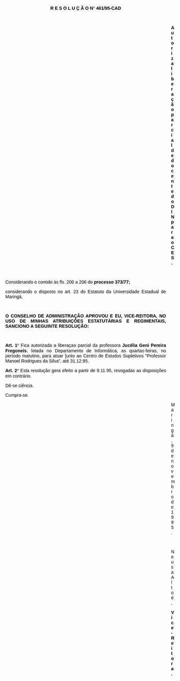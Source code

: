 <BODY TEXT="#000000">

<B><FONT FACE="Arial"><P ALIGN="CENTER">R E S O L U &Ccedil; &Atilde; O N<FONT FACE="Symbol">&#176;</FONT>
 461/95-CAD</P>
<P ALIGN="CENTER"></P>
</B><P ALIGN="JUSTIFY">&nbsp;</P><DIR>
<DIR>
<DIR>
<DIR>
<DIR>
<DIR>
<DIR>
<DIR>
<DIR>
<DIR>
<DIR>
<DIR>
<DIR>

<B><P ALIGN="JUSTIFY">Autoriza libera&ccedil;&atilde;o parcial de docente do DIN para o CES.</P>
</B><P ALIGN="JUSTIFY"></P>
<P ALIGN="JUSTIFY">&nbsp;</P></DIR>
</DIR>
</DIR>
</DIR>
</DIR>
</DIR>
</DIR>
</DIR>
</DIR>
</DIR>
</DIR>
</DIR>
</DIR>

<P ALIGN="JUSTIFY">Considerando o contido &agrave;s fls. 200 a 206 do <B>processo 373/77;</P>
</B><P ALIGN="JUSTIFY">considerando o disposto no art. 23 do Estatuto da Universidade Estadual de Maring&aacute;,</P>
<P ALIGN="JUSTIFY"></P>
<P ALIGN="JUSTIFY">&nbsp;</P>
<B><P ALIGN="JUSTIFY">O CONSELHO DE ADMINISTRA&Ccedil;&Atilde;O APROVOU E EU, VICE-REITORA, NO USO DE MINHAS ATRIBUI&Ccedil;&Otilde;ES ESTATUT&Aacute;RIAS E REGIMENTAIS, SANCIONO A SEGUINTE RESOLU&Ccedil;&Atilde;O:</P>
</B><P ALIGN="JUSTIFY"></P>
<P ALIGN="JUSTIFY">&nbsp;</P>
<B><P ALIGN="JUSTIFY">Art. 1<FONT FACE="Symbol">&#176;</FONT>
</B> Fica autorizada a libera&ccedil;ao parcial da professora <B>Juc&eacute;lia Geni Pereira Fregoneis</B>, lotada no Departamento de Inform&aacute;tica, as quartas-feiras, no per&iacute;odo matutino, para atuar ]unto ao Centro de Estudos Supletivos "Professor Manoel Rodrigues da Silva", at&eacute; 31.12.95.</P>
<B><P ALIGN="JUSTIFY">Art. 2<FONT FACE="Symbol">&#176;</FONT>
</B> Esta resolu&ccedil;&atilde;o gera efeito a partir de 9.11.95, revogadas as disposi&ccedil;&otilde;es em contr&aacute;rio.</P>
<P ALIGN="JUSTIFY">D&ecirc;-se ci&ecirc;ncia.</P>
<P ALIGN="JUSTIFY">Cumpra-se.</P><DIR>
<DIR>
<DIR>
<DIR>
<DIR>
<DIR>
<DIR>
<DIR>
<DIR>
<DIR>
<DIR>
<DIR>
<DIR>

<P ALIGN="CENTER">Maring&aacute;, 9 de novembro de 1995.</P>
<P ALIGN="CENTER"></P>
<P ALIGN="CENTER">&nbsp;</P>
<P ALIGN="CENTER">Neusa Alto&eacute;,</P>
<B><P ALIGN="CENTER">Vice-Reitora.</P></DIR>
</DIR>
</DIR>
</DIR>
</DIR>
</DIR>
</DIR>
</DIR>
</DIR>
</DIR>
</DIR>
</DIR>
</DIR>
</B></FONT></BODY>
